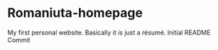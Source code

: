 # Romaniuta-homepage
My first personal website. Basically it is just a résumé.
Initial README Commit

